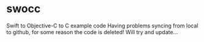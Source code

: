 # swocc
Swift to Objective-C to C example code
Having problems syncing from local to github, for some reason the code is deleted! Will try and update...
